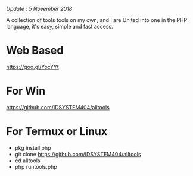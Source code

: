*Update : 5 November 2018*

A collection of tools tools on my own, and I are United into one in the PHP language, it's easy, simple and fast access.

 # Web Based
https://goo.gl/YocYYt

# For Win
https://github.com/IDSYSTEM404/alltools

# For Termux or Linux
- pkg install php
- git clone https://github.com/IDSYSTEM404/alltools
- cd alltools
- php runtools.php
